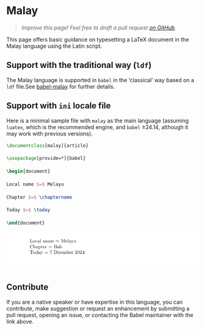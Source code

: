 # Malay

<blockquote>
  <p><em>Improve this page! Feel free to draft a pull request <a href="https://github.com/latex3/babel/tree/docs/docs">on GitHub</a>.</em></p>
</blockquote>

This page offers basic guidance on typesetting a LaTeX document in the
Malay language using the Latin script.

## Support with the traditional way (`ldf`)

The Malay language is supported in `babel` in the ‘classical’ way
based on a `ldf` file.See [babel-malay](https://ctan.org/pkg/babel-malay) for further details.

## Support with `ini` locale file

Here is a minimal sample file with `malay` as the main language
(assuming `luatex`, which is the recommended engine, and `babel` ≥24.14,
although it may work with previous versions).

```tex
\documentclass[malay]{article}

\usepackage[provide=*]{babel}

\begin{document}

Local name $=$ Melayu

Chapter $=$ \chaptername

Today $=$ \today

\end{document}
```

![](../media/locale-malay.png)

## Contribute

If you are a native speaker or have expertise in this language, you can
contribute, make suggestion or request an enhancement by submitting a
pull request, opening an issue, or contacting the Babel maintainer with
the link above.
